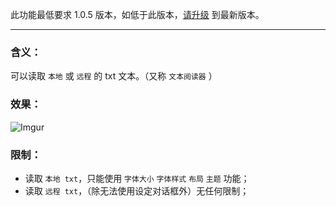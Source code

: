 此功能最低要求 1.0.5 版本，如低于此版本，[请升级](http://ksria.com/simpread/) 到最新版本。
***

### 含义：
可以读取 `本地` 或 `远程` 的 txt 文本。（又称 `文本阅读器` ）

### 效果：
![Imgur](https://i.imgur.com/T1ycFeA.gif)

### 限制：
- 读取 `本地 txt`，只能使用 `字体大小` `字体样式` `布局` `主题` 功能；
- 读取 `远程 txt`，（除无法使用设定对话框外）无任何限制；
